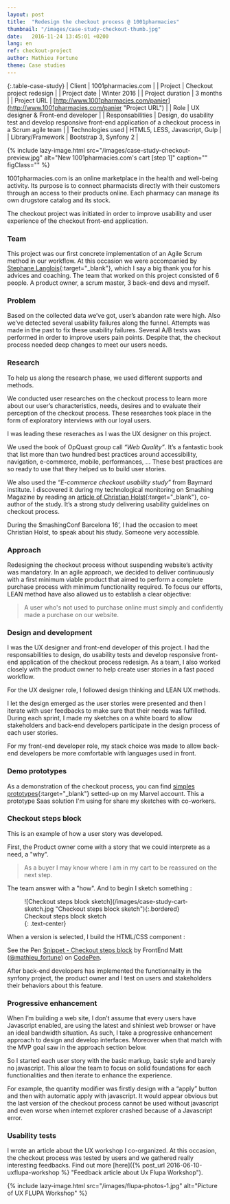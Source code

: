 ```yaml
---
layout: post
title:  "Redesign the checkout process @ 1001pharmacies"
thumbnail: "/images/case-study-checkout-thumb.jpg"
date:   2016-11-24 13:45:01 +0200
lang: en
ref: checkout-project
author: Mathieu Fortune
theme: Case studies
---
```


{:.table-case-study}
| Client        | 1001pharmacies.com |
| Project           | Checkout project redesign |
| Project date      | Winter 2016        |
| Project duration  | 3 months           |
| Project URL       | [http://www.1001pharmacies.com/panier](http://www.1001pharmacies.com/panier "Project URL") |
| Role              | UX designer & Front-end developer |
| Responsabilities  | Design, do usability test and develop responsive front-end application of a checkout process in a Scrum agile team |
| Technologies used | HTML5, LESS, Javascript, Gulp |
| Library/Framework | Bootstrap 3, Synfony 2 |


{% include lazy-image.html src="/images/case-study-checkout-preview.jpg" alt="New 1001pharmacies.com's cart [step 1]" caption="" figClass="" %}

1001pharmacies.com is an online marketplace in the health and well-being activity. Its purpose is to connect pharmacists directly with their customers through an access to their products online. Each pharmacy can manage its own drugstore catalog and its stock.

The checkout project was initiated in order to improve usability and user experience of the checkout front-end application.

### Team

This project was our first concrete implementation of an Agile Scrum method in our workflow.
At this occasion we were accompanied by [Stephane Langlois](http://scopyleft.fr/ "Visit Stephane Langlois website"){:target="_blank"}, which I say a big thank you for his advices and coaching.
The team that worked on this project consisted of 6 people. A product owner, a scrum master, 3 back-end devs and myself.


### Problem

Based on the collected data we’ve got, user’s abandon rate were high. Also we’ve detected several usability failures along the funnel.
Attempts was made in the past to fix these usability failures. Several A/B tests was performed in order to improve users pain points.
Despite that, the checkout process needed deep changes to meet our users needs.


### Research

To help us along the research phase, we used different supports and methods.

We conducted user researches on the checkout process to learn more about our user’s characteristics, needs, desires and to evaluate their perception of the checkout process. These researches took place in the form of exploratory interviews with our loyal users.

I was leading these reseraches as I was the UX designer on this project.

We used the book of OpQuast group call _“Web Quality”_. It’s a fantastic book that list more than two hundred best practices around accessibility, navigation, e-commerce, mobile, performances, ... These best practices are so ready to use that they helped us to build user stories.

We also used the _“E-commerce checkout usability study”_ from Baymard institute. I discovered it during my technological monitoring on Smashing Magazine by reading an [article of Christian Holst](https://www.smashingmagazine.com/2011/04/fundamental-guidelines-of-e-commerce-checkout-design/ "Read article of Christian Holst on Smashing Magazine"){:target="_blank"}, co-author of the study. It’s a strong study delivering usability guidelines on checkout process.

During the SmashingConf Barcelona 16’, I had the occasion to meet Christian Holst, to speak about his study. Someone very accessible.

### Approach

Redesigning the checkout process without suspending website’s activity was mandatory.
In an agile approach, we decided to deliver continuously with a first minimum viable product that aimed to perform a complete purchase process with minimum functionality required.
To focus our efforts, LEAN method have also allowed us to establish a clear objective:
<blockquote>
A user who's not used to purchase online must simply and confidently made a purchase on our website.
</blockquote>


### Design and development


I was the UX designer and front-end developer of this project.
I had the responsabilities to design, do usability tests and develop responsive front-end application of the checkout process redesign. As a team, I also worked closely with the product owner to help create user stories in a fast paced workflow.

For the UX designer role, I followed design thinking and LEAN UX methods.

I let the design emerged as the user stories were presented and then I iterate with user feedbacks to make sure that their needs was fulfilled. During each sprint, I made my sketches on a white board to allow stakeholders and back-end developers participate in the design process of each user stories.

For my front-end developer role, my stack choice was made to allow back-end developers be more comfortable with languages used in front.


### Demo prototypes

As a demonstration of the checkout process, you can find [simples prototypes](https://marvelapp.com/1fcb351/screen/16618571 "Prototypes of checkout process"){:target="_blank"} setted-up on my Marvel account. This a prototype Saas solution I'm using for share my sketches with co-workers.

### Checkout steps block

This is an example of how a user story was developed.

First, the Product owner come with a story that we could interprete as a need, a "why".
<blockquote>As a buyer I may know where I am in my cart to be reassured on the next step.</blockquote>

The team answer with a "how". And to begin I sketch something :

<figure markdown="1" class="text-center">
![Checkout steps block sketch](/images/case-study-cart-sketch.jpg "Checkout steps block sketch"){:.bordered}
<figcaption>
  Checkout steps block sketch
</figcaption>
{: .text-center}
</figure>

When a version is selected, I build the HTML/CSS component :

<p data-height="265" data-theme-id="0" data-slug-hash="PbwjZw" data-default-tab="css,result" data-user="mathieu_fortune" data-embed-version="2" data-pen-title="Snippet - Checkout steps block" class="codepen">See the Pen <a href="http://codepen.io/mathieu_fortune/pen/PbwjZw/">Snippet - Checkout steps block</a> by FrontEnd Matt (<a href="http://codepen.io/mathieu_fortune">@mathieu_fortune</a>) on <a href="http://codepen.io">CodePen</a>.</p>
<script async src="https://production-assets.codepen.io/assets/embed/ei.js"></script>

After back-end developers has implemented the functionnality in the synfony project, the product owner and I test on users and stakeholders their behaviors about this feature.


### Progressive enhancement

When I’m building a web site, I don’t assume that every users have Javascript enabled, are using the latest and shiniest web browser or have an ideal bandwidth situation. As such, I take a progressive enhancement approach to design and develop interfaces. Moreover when that match with the MVP goal saw in the approach section below.

So I started each user story with the basic markup, basic style and barely no javascript. This allow the team to focus on solid foundations for each functionalities and then iterate to enhance the experience.

For example, the quantity modifier was firstly design with a “apply” button and then with automatic apply with javascript. It would appear obvious but the last version of the checkout process cannot be used without javascript and even worse when internet explorer crashed because of a Javascript error.

### Usability tests

I wrote an article about the UX workshop I co-organized. At this occasion, the checkout process was tested by users and we gathered really interesting feedbacks. Find out more [here]({% post_url 2016-06-10-uxflupa-workshop %} "Feedback article about Ux Flupa Workshop").


{% include lazy-image.html src="/images/flupa-photos-1.jpg" alt="Picture of UX FLUPA Workshop" %}
